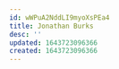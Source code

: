 ```yaml
---
id: wWPuA2NddLI9myoXsPEa4
title: Jonathan Burks
desc: ''
updated: 1643723096366
created: 1643723096366
---
```



